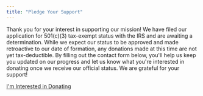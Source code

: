 ```yaml
---
title: "Pledge Your Support"
---
```

Thank you for your interest in supporting our mission! We have filed our application for 501(c)(3) tax-exempt status with the IRS and are awaiting a determination. While we expect our status to be approved and made retroactive to our date of formation, any donations made at this time are not yet tax-deductible. By filling out the contact form below, you'll help us keep you updated on our progress and let us know what you're interested in donating once we receive our official status. We are grateful for your support!

[I'm Interested in Donating](https://forms.gle/EFY2tqJVWx2terSu5)